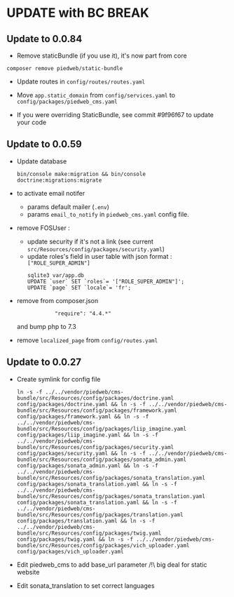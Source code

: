 UPDATE with BC BREAK
==================

## Update to 0.0.84

- Remove staticBundle (if you use it), it's now part from core
```
composer remove piedweb/static-bundle
```

- Update routes in `config/routes/routes.yaml`

- Move `app.static_domain` from `config/services.yaml` to `config/packages/piedweb_cms.yaml`

- If you were overriding StaticBundle, see commit #9f96f67 to update your code

## Update to 0.0.59

- Update database
   ```
   bin/console make:migration && bin/console doctrine:migrations:migrate
   ```

- to activate email notifer
    - params default mailer (`.env`)
    - params `email_to_notify` in `piedweb_cms.yaml` config file.

- remove FOSUser :
    - update security if it's not a link (see current `src/Resources/config/packages/security.yaml`)
    - update roles's field in user table with json format : `["ROLE_SUPER_ADMIN"]`
      ```
      sqlite3 var/app.db
      UPDATE `user` SET `roles`= '["ROLE_SUPER_ADMIN"]';
      UPDATE `page` SET `locale`= 'fr';
      ```

- remove from composer.json
  ```
              "require": "4.4.*"
  ```
  and bump php to 7.3

- remove `localized_page` from `config/routes.yaml`

## Update to 0.0.27

-   Create symlink for config file
    ```
    ln -s -f ../../vendor/piedweb/cms-bundle/src/Resources/config/packages/doctrine.yaml config/packages/doctrine.yaml && ln -s -f ../../vendor/piedweb/cms-bundle/src/Resources/config/packages/framework.yaml config/packages/framework.yaml && ln -s -f ../../vendor/piedweb/cms-bundle/src/Resources/config/packages/liip_imagine.yaml config/packages/liip_imagine.yaml && ln -s -f ../../vendor/piedweb/cms-bundle/src/Resources/config/packages/security.yaml config/packages/security.yaml && ln -s -f ../../vendor/piedweb/cms-bundle/src/Resources/config/packages/sonata_admin.yaml config/packages/sonata_admin.yaml && ln -s -f ../../vendor/piedweb/cms-bundle/src/Resources/config/packages/sonata_translation.yaml config/packages/sonata_translation.yaml && ln -s -f ../../vendor/piedweb/cms-bundle/src/Resources/config/packages/sonata_translation.yaml config/packages/sonata_translation.yaml && ln -s -f ../../vendor/piedweb/cms-bundle/src/Resources/config/packages/translation.yaml config/packages/translation.yaml && ln -s -f ../../vendor/piedweb/cms-bundle/src/Resources/config/packages/twig.yaml config/packages/twig.yaml && ln -s -f ../../vendor/piedweb/cms-bundle/src/Resources/config/packages/vich_uploader.yaml config/packages/vich_uploader.yaml
    ```
- Edit piedweb_cms to add base_url parameter /!\ big deal for static website

- Edit sonata_translation to set correct languages
